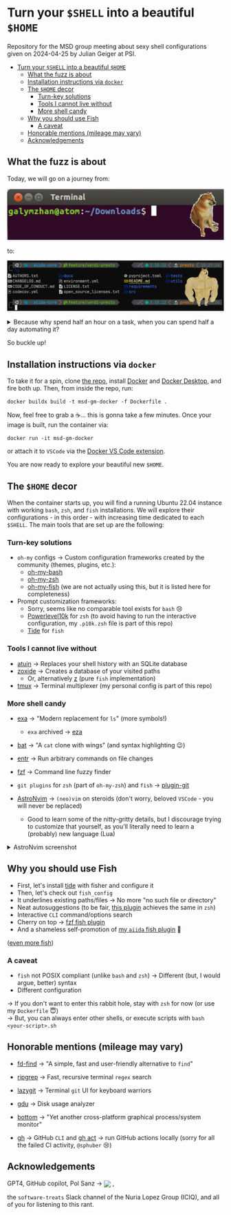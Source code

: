 # Turn your `$SHELL` into a beautiful `$HOME`

Repository for the MSD group meeting about sexy shell configurations given on 2024-04-25 by Julian Geiger at PSI.

- [Turn your `$SHELL` into a beautiful `$HOME`](#turn-your-shell-into-a-beautiful-home)
  - [What the fuzz is about](#what-the-fuzz-is-about)
  - [Installation instructions via `docker`](#installation-instructions-via-docker)
  - [The `$HOME` decor](#the-home-decor)
    - [Turn-key solutions](#turn-key-solutions)
    - [Tools I cannot live without](#tools-i-cannot-live-without)
    - [More shell candy](#more-shell-candy)
  - [Why you should use Fish](#why-you-should-use-fish)
    - [A caveat](#a-caveat)
  - [Honorable mentions (mileage may vary)](#honorable-mentions-mileage-may-vary)
  - [Acknowledgements](#acknowledgements)

## What the fuzz is about

Today, we will go on a journey from:

![Crying chemes](memes/crying-chemes.png)

to:

![Buff doge](memes/buff-doge.png)

<details>
<summary>Because why spend half an hour on a  task, when you can spend half a day automating it?</summary>

<img src="https://i.imgflip.com/8ns57i.jpg" width="100%">

</details>

So buckle up!

## Installation instructions via `docker`

To take it for a spin, clone [the repo](https://github.com/GeigerJ2/msd-gm-shell), install
[Docker](https://docs.docker.com/engine/install/) and [Docker
Desktop](https://docs.docker.com/desktop/install/linux-install/), and fire both up. Then, from inside the repo, run:

```shell
docker buildx build -t msd-gm-docker -f Dockerfile .
```

Now, feel free to grab a :coffee:... this is gonna take a few minutes. Once your image is built, run the container via:

```shell
docker run -it msd-gm-docker
```

or attach it to `VSCode` via the [Docker VS Code extension](https://marketplace.visualstudio.com/items?itemName=ms-azuretools.vscode-docker).

You are now ready to explore your beautiful new `$HOME`.

## The `$HOME` decor

When the container starts up, you will find a running Ubuntu 22.04 instance with working `bash`, `zsh`, and `fish`
installations. We will explore their configurations - in this order - with increasing time dedicated to each `$SHELL`. The
main tools that are set up are the following:

### Turn-key solutions

- `oh-my` configs &rarr; Custom configuration frameworks created by the community (themes, plugins, etc.):
  - [oh-my-bash](https://github.com/ohmybash/oh-my-bash)
  - [oh-my-zsh](https://github.com/ohmyzsh/ohmyzsh)
  - [oh-my-fish](https://github.com/oh-my-fish/oh-my-fish) (we are not actually using this, but it is listed here for completeness)
- Prompt customization frameworks:
  - Sorry, seems like no comparable tool exists for `bash` :cry:
  - [Powerlevel10k](https://github.com/romkatv/powerlevel10k/) for `zsh` (to avoid having to run the interactive
    configuration, my `.p10k.zsh` file is part of this repo)
  - [Tide](https://github.com/IlanCosman/tide) for `fish`

### Tools I cannot live without

- [atuin](https://github.com/atuinsh/atuin) &rarr; Replaces your shell history with an SQLite database
- [zoxide](https://github.com/ajeetdsouza/zoxide) &rarr; Creates a database of your visited paths
  - Or, alternatively [z](https://github.com/jethrokuan/z) (pure `fish` implementation)
- [tmux](https://github.com/tmux/tmux) &rarr; Terminal multiplexer (my personal config is part of this repo)

### More shell candy

- [exa](https://github.com/ogham/exa) &rarr; "Modern replacement for `ls`" (more symbols!)
  - `exa` archived &rarr; [eza](https://github.com/eza-community/eza)

- [bat](https://github.com/sharkdp/bat) &rarr; "A `cat` clone with wings" (and syntax highlighting :wink:)
- [entr](https://github.com/eradman/entr) &rarr; Run arbitrary commands on file changes
- [fzf](https://github.com/junegunn/fzf) &rarr; Command line fuzzy finder
- `git plugins` for `zsh` (part of `oh-my-zsh`) and `fish` &rarr; [plugin-git](https://github.com/jhillyerd/plugin-git)
- [AstroNvim](https://astronvim.com) &rarr; `(neo)vim` on steroids (don't worry, beloved `VSCode` - you will never be replaced)
  - Good to learn some of the nitty-gritty details, but I discourage trying to customize that yourself, as you'll
  literally need to learn a (probably) new language (Lua)

<details>
<summary>AstroNvim screenshot</summary>

<img src="https://astronvim.com/_astro/astrodark.CdHFd1a7_eiWC4.webp" width="100%">

</details>



## Why you should use Fish

- First, let's install [tide](https://github.com/IlanCosman/tide) with fisher and configure it
- Then, let's check out `fish_config`
- It underlines existing paths/files &rarr; No more "no such file or directory"
- Neat autosuggestions (to be fair, [this plugin](https://github.com/zsh-users/zsh-autosuggestions) achieves the same in `zsh`)
- Interactive `CLI` command/options search
- Cherry on top &rarr; [fzf fish plugin](https://github.com/PatrickF1/fzf.fish)
- And a shameless self-promotion of [my `aiida` fish plugin](https://github.com/GeigerJ2/plugin-aiida) :rocket:

([even more fish](https://github.com/jorgebucaran/awsm.fish))

### A caveat

- `fish` not POSIX compliant (unlike `bash` and `zsh`) &rarr; Different (but, I would argue, better) syntax
- Different configuration

&rarr; If you don't want to enter this rabbit hole, stay with `zsh` for now (or use my `Dockerfile` :innocent:) <br>
&rarr; But, you can always enter other shells, or execute scripts with `bash <your-script>.sh`

## Honorable mentions (mileage may vary)

- [fd-find](https://github.com/sharkdp/fd) &rarr; "A simple, fast and user-friendly alternative to `find`"
- [ripgrep](https://github.com/BurntSushi/ripgrep) &rarr; Fast, recursive terminal `regex` search
- [lazygit](https://github.com/jesseduffield/lazygit) &rarr; Terminal `git` UI for keyboard warriors
- [gdu](https://github.com/dundee/gdu) &rarr; Disk usage analyzer
- [bottom](https://github.com/ClementTsang/bottom) &rarr; "Yet another cross-platform graphical process/system monitor"

- [gh](https://github.com/cli/cli) &rarr; GitHub `CLI` and [gh act](https://github.com/nektos/act) &rarr; run GitHub
  actions locally (sorry for all the failed CI activity, `@sphuber` :cry:)

## Acknowledgements

GPT4, GitHub copilot, Pol Sanz &rarr;
<img src="https://www.iciq.org/wp-content/uploads/2022/11/PolSanz.jpg" width="20%" align="center"> ,

the `software-treats` Slack channel of the Nuria Lopez Group (ICIQ), and all of you for listening to this rant.
